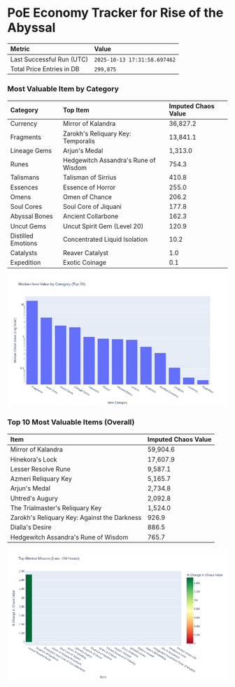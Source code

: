 # PoE Economy Tracker for Rise of the Abyssal

<!-- START_MAINTENANCE -->
| Metric | Value |
|:---|:---|
| Last Successful Run (UTC) | `2025-10-13 17:31:58.697462` |
| Total Price Entries in DB | `299,875` |

<!-- END_MAINTENANCE -->

<!-- START_DATAFRAME_DEBUG -->
<!-- END_DATAFRAME_DEBUG -->

<!-- START_CATEGORY_ANALYSIS -->
### Most Valuable Item by Category
| Category | Top Item | Imputed Chaos Value |
| :--- | :--- | :--- |
| Currency | Mirror of Kalandra | 36,827.2 |
| Fragments | Zarokh's Reliquary Key: Temporalis | 13,841.1 |
| Lineage Gems | Arjun's Medal | 1,313.0 |
| Runes | Hedgewitch Assandra's Rune of Wisdom | 754.3 |
| Talismans | Talisman of Sirrius | 410.8 |
| Essences | Essence of Horror | 255.0 |
| Omens | Omen of Chance | 206.2 |
| Soul Cores | Soul Core of Jiquani | 177.8 |
| Abyssal Bones | Ancient Collarbone | 162.3 |
| Uncut Gems | Uncut Spirit Gem (Level 20) | 120.9 |
| Distilled Emotions | Concentrated Liquid Isolation | 10.2 |
| Catalysts | Reaver Catalyst | 1.0 |
| Expedition | Exotic Coinage | 0.1 |


![Category Analysis Chart](charts/category_analysis.png)
<!-- END_ANALYSIS -->

<!-- START_ANALYSIS -->
### Top 10 Most Valuable Items (Overall)
| Item | Imputed Chaos Value |
| :--- | :--- |
| Mirror of Kalandra | 59,904.6 |
| Hinekora's Lock | 17,607.9 |
| Lesser Resolve Rune | 9,587.1 |
| Azmeri Reliquary Key | 5,165.7 |
| Arjun's Medal | 2,734.8 |
| Uhtred's Augury | 2,092.8 |
| The Trialmaster's Reliquary Key | 1,524.0 |
| Zarokh's Reliquary Key: Against the Darkness | 926.9 |
| Dialla's Desire | 886.5 |
| Hedgewitch Assandra's Rune of Wisdom | 765.7 |


![Market Movers Chart](charts/market_movers.png)
<!-- END_ANALYSIS -->
